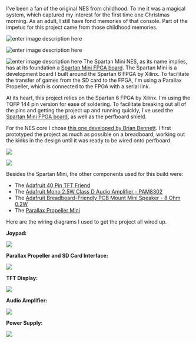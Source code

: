 
I've been a fan of the original NES from childhood. To me it was a magical system, which captured my interest for the first time one Christmas morning. As an adult, I still have fond memories of that console. Part of the impetus for this project came from those childhood memories.  

![enter image description here](https://lh3.googleusercontent.com/IuHwOdhkH4QBCiCICwGKN4NpLg9XV0q7f1VMt2eaS7TAiJxH5tg9s6iLe4TMHLYOToN9ZeQc7h0wEfzzBlnjU3kfPiwguI_bOkP97bfYBTDuE20g0CznZeh_OJWEw0OrGGvt0MC3j2AIiwUVIB9BBkrRqYB8lVVH_o7z1Xyg2Y-ifWkQ9T1cW4pP7kXIP3E2A18QPJAhXJTCrQH0fjbULWHe12vqMQTuSjXUbTU4w14EbI88EJGtMCN6TmRBVYxdsNIDHg_tzq63XeqOUqeBHgM2-0bnpvphXFvku0SsWECANPeh9j2Qa0tItyDOKv5XYg8z9hLLVMURwM3iCfQUXQ1_WE3TQ5YJ-bG7CuC-14aGCrRYNjJX9a4lPcL2I-c1aov79yySStNfQEodGxgL-1nTvfKSASe0JmkHumw-Jjvk5lNEStw8eIVlir6k5p1Df2oHRW1gHJA2RpROa7TVuZxu_1bp4r_zzGWkWo6vvpHZJkWo1Ld1Ko4wHF1WyGcTPTsFnbuO73B58PaQjJMyN7m5o_58_OsrCpJ6VOFW7rlfQCz-FDIg182GcZx3jDDu2MBYEZWyeOw3hTXx9e6-kdeTtQ87ab7gG-1t8GANURMvsKBh9REuweIbtomH6FazT4l2vu-vrA2HEuKH2S9LUOWhVlfHIqg1iw=w1416-h796-no)

![enter image description here](https://lh3.googleusercontent.com/5wJuGCnBagF451GxWUS6kNaUtp6YMHjtw1KTh93xB0XMQixzSeRc1ZhFtillUqN865N55l0B8ILrglDA0koYbC8G12r1XhgeLmkRF0jDq8j-IEu9pOt9MyBxb9WNbtDvl9oA_sF4MDEu4L76qMMWLrJgV9DvcMOor13fDZX_lPQ6wA3LYYbAel_MW5nQv-JSMleCoXlKwzw4GCdxsLd3EqMz6eXYrBf-tCtXK_B2hyvgmS6gRO9LD9_gyBIhoAC6KeVp2nBdFVIzKIVZR-tUjvXFNShGANtAiIHkMbfYVEpsjM1Z3E-aEKtp1tW-wtFWP0vdG3zXdQwCOVk_w2zFef35QtKOquO30dnKye07lzl0q9nxDltwELnZNAxRJz-flszLsUHVYK_C7G7Ws-atkdU7WUmydqdFGEeYlK-P_JkPc1rUfvEqW2JegdjEEw8jxD8-wJcymDQqolfTFTdZm4p_gK5A2izGJBzuTNaipwFrK83ErGWG45MgP7a3HIpe4AWa3bj54PLTLzlPaeeaA2cjJwHbjquJxulyVm3mFggLsb0wGDnquSR6pOBrxXh2btmcurGgGrRBZGWP69AlYjJiIRXQpl2vIu9SSao9BgqTqJn2j1KhGKQbd0luzx7S73fbEMLPGvyrgKbBQ7loZW5LdLfablC_BA=w1132-h637-no)
  
  ![enter image description here](https://lh3.googleusercontent.com/4wyqrSqcoc_BaPwQhomh4HO3sO8xsdwTkuty_AU5Mh8NK2AvHYfN7umK7QtXukeUXUiowjQRIMIxrEFU259CIKnjuvDXdPeyOOE_W2pLhTfI9kwnebChH-SZn-MjoF2iVU_yeDvRSfhptUOr6YBwHf7D0Uy81XSRHWgUan0-extvgWcpp70voWidKmwjJIbnOu0eveCye4h0g7Fo3OcFI0NErUFRQWGijpX8MUIaCm01rLs91oH4esA7cQunOAKQVPapQPX_uVFXFL-6EaRq_VTenF8eppz-rpBvJg8nzeEJ_NgWc_bss3i5USMo9AVt85mNL5ahRD2MXc6lbY0K0473gH9jILIxiU7zMdeiGjwdW4jIcKqHJO14uY7GztpThQlHCXUQoR_SWDwLRQqfkWWie7MaLXGa1X6ZUsPlbB26K2c90LEk7hJvYafmanr8bsECPm3y4-0qNsP2dSVpwx8TpJVm94Cspn8aYa6ScgmaLeXl9i-ofgBFXsQnBTWgYXJvoAJFrYdPlhAvYZi67bleosxH-reHYrlRfGMlJ97nr77UC_hH9FDjz7EBFKTaAVlsa3yyS04nX3WMSsIuROhf9JiR3BTzDdZutiMkvkQfMRXxLN4cCTatP8CW125gUEH1bEYhDa6eZOqm-CVTZXTkS29uqVMEEA=w1132-h637-no)
The Spartan Mini NES, as its name implies, has at its foundation a [Spartan Mini FPGA board](https://github.com/jonthomasson/SpartanMini). The Spartan Mini is a development board I built around the Spartan 6 FPGA by Xilinx. To facilitate the transfer of games from the SD card to the FPGA, I'm using a Parallax Propeller, which is connected to the FPGA with a serial link.

At its heart, this project relies on the Spartan 6 FPGA by Xilinx. I'm using the TQFP 144 pin version for ease of soldering. To facilitate breaking out all of the pins and getting the project up and running quickly, I've used the  [Spartan Mini FPGA board](https://github.com/jonthomasson/SpartanMini), as well as the perfboard shield.

For the NES core I chose  [this one developed by Brian Bennett](https://github.com/brianbennett/fpga_nes). I first prototyped the project as much as possible on a breadboard, working out the kinks in the design until it was ready to be wired onto perfboard.

![](https://ce-forum.s3.amazonaws.com/original/1X/7c13617722c302d1d92f3da401a9de24ca03b5ca.jpg)

![](https://ce-forum.s3.amazonaws.com/original/1X/105fdd29481efc8f9d8a1c6d3b57805e25647b93.jpg)

Besides the Spartan Mini, the other components used for this build were:

-   The  [Adafruit 40 Pin TFT Friend](https://www.adafruit.com/product/1932)
-   The [Adafruit Mono 2.5W Class D Audio Amplifier - PAM8302](https://www.adafruit.com/product/2130)
-   The  [Adafruit Breadboard-Friendly PCB Mount Mini Speaker - 8 Ohm 0.2W](https://www.adafruit.com/product/1898?gclid=CjwKCAiAlfnUBRBQEiwAWpPA6ZmdnJprCETX1CXwhQVTNCWsY9VVICv4csFJM9_hXa4CajkE9DbYCRoCywYQAvD_BwE)
-   The [Parallax Propeller Mini](https://www.parallax.com/product/32150)

Here are the wiring diagrams I used to get the project all wired up.

**Joypad:**

![](https://lh3.googleusercontent.com/G_ijEdbCOJcArO9QVZjEJi_ETzJ7K9X18oTC9j8gPMn-yZdFrY7veoHUBWZ_b0bYjt675raKRwC6z60U3yaXcPCo3zrYOA6M-ReIpKhxFm7AN22hulfOXkBbbtJV4mr018vUCdVzo9Pgw1aOaLqB8U2qeKUFsUdsR6-X7Hx9mUewIgKWK1ZShNA6BJ1vfYi7LoKRZfIhbhh3lTurHYl2XE8VT0SYkDmfppPixj98lfIEuAp2LYojruUN2NQ50uRmHprgF8TNwEuxbm_ZKnpWEfy_e6FKRUV5oDrBxNvmmDRRKc1mgZfQNSMIXn2e667niUqG-OmBWskYQ0cQgHmLlCu0NZm6AJE5Ol3QiHfnhWxm_jUcahVfrBn_udyybWaT9fZ1W1eJfOfnUyXnfngx93I3slcs2NJtL46uXhBFufkj-aaKTIMwx07mCNHHHpV2gxFG7zOTTTVGbEs7Zssf7pC0fmJAbpvgU0AB1F-NldQlFJ_cN86WSajQhT_vmtYm1rtopaNpi5x6ynt4iy5ifg7IVwxD_0WYurtdxtWtYMh91H1TtSzZLcznwwBHrz4ZRG41sMmuBknfAi6_FP1ZBHPKHo8XNA1qENMHuz5T-kdMzfWOfXOP66Z3y8cC4QNakxFmSpRr-1EFgFOsLr3vLX6UyZ-DPKPQvA=w720-h540-no)

**Parallax Propeller and SD Card Interface:**

![](https://lh3.googleusercontent.com/67RK03zv-YHlgBzEKI64mR9WJjMG4r0vLpm7wjhhQR8B7yB2miSO8A2Wu4HD0Fiin9boylPTZT4fa4bPH4irvOwXAKCQnQfG3b-ik7cquTPi-TsFJVIk4p8_WVml8VAomyTAaNMcvD6nXj1dGUdDhf9jWh31GdssX0rBSZFq9w1PwXrbfg7GylTz5nsU0LAqUz5fNxFJUoR4J6irXo57VatSkCzm7LTSHZaWlPo-8CpH7yVJeuafDukBBCijqZ0JMSv9lY0Hfc1dmTRfzZ52YIwkr9UqM-0JRA8FWM4PXZvNgAka6kMYAEPHTxuZJFGzIjfpAindla2xL4iml6OG5-TzFEIFujEV5qQfORnXSF-rpTm-slu8oXbslmkLW5laqStv7Z1uCCEtAxDDHNioUjS0QowEGA4k_JFh1ZxhWSpZBQOPqN8v-S3hoF-02Gh_sDI3oH8sUKSxzDA0U45tgYodOJb9oe48AwDjLbR6YSJfOSriaFQdGqPXmJP3X8ZxbxqSxJhHmhteJ4L1pyNnr0S_dzyvIfGYtTvnTijur3bqrXPEAvXjRjTeVYhZNhBl5dx0HkOy3qOyjJ00otMAfYs-Jwl-BgJDzYjVQhJqvBERTBHExM52AHLOL5GE4x3e_SsEB8kAj_yArTNSbllwDrf1dUzt6Dnm9A=w800-h600-no)

**TFT Display:**

![](https://lh3.googleusercontent.com/qMa23puFFzDfIoa52lmlT6vdRjbH669SqYNUZcUXqLmA27mZ9wPoCp8MscaUO9r6tv_h1WR5ba73rJ4aDs87jXyC7wrR71w3IrZuv8W1g7zwWDlhaKjKsZ3KRMEdOHYf0c2FnVwhUPMcdtAbhkNJRZ2N2WS73mVDMIWybCkxOTKwEF-LTWAMgx_S0GkXadEwHsVCIvXaFwjX1Qbsi9zpBB1ODe944d02uLyFH9CBfawgfZGtiqaDsa-qkRF_A8ef1G2RpvE0_93E1U0oqGK0c_BkR-hA8oMBgAm_iWl0j8zJk2U9DPtgtrT4rMJeZdAbnqnLFK9qMdlTAAGNmFu2219-CP79HOPXRgFPYAvkDz4ghbYK1w7TrpvXYZ4vqnPSDLcN4QYnhNMl7VekMaxBMFKmj9N7Kwj9Ur4pAfUxPoyYGs5d2h_TI54BrFcG8CTJMqmi3tt8sP682Dsb7eII6QA7LVbx4fAGw0cxY1qDJYBVpThqjTJSW1-gbIoOlg9-qDBa6H5PgH3XkpWgYbG0NYkHmpkUrv0AYJqubJjN-WW_8rsg5Wm3vdlpcNLqABxI8_dOGHWO_K96imPojENsQT5absruA6tLwyRTUDCwW0cY7Q-vCm_DGUTZIls90KD-w4_I3ZfN5W2x2bWvbykgduQWQpTExHyHpw=w800-h600-no)

**Audio Amplifier:**

![](https://lh3.googleusercontent.com/ia3bGZmcFnsjVdncv4Nq5RC5qwPyieplkttK1VihFiz6y6kaYaGog1Onm7zzhoAGXGqddR1a1yfZaJAppGLi6ThZTWbg2cuRwA60h7KUXHqs-o4jrZDrHgH0a_PmBtlzeZctUmw5EqCzHQEwt01hofBTjU6nXdvnqfs-OYlgoWCX_cjwElpvHDdZ9XE0ViKWGhBIcXa8J-eXYkNhWZcW056Yba1EwoayVL9VkKr1cIGwbLJcAPLSUn1NGMYvESGxo4R6AgVhimsm44CZn0aWL5bg2Ne53VQywYs9xyd9CcFnxJ7opTfSHdTSqE6cqWkC_TCIz196ll3r0aMQfaO5RuuYA6nctmQzhFxC9r1CNaIwbRYqJBE766rFVXXQq0heLBdHV6MP-xd35Jg_gOMv5sYcRwCGUbX-9SPeCZDbz71edTKh9A5f2P3yRrU6h41YuDEq_H3uquKNBBxehnbM0f7Tiz2C9emsPNYY8h063lwLBLj6O8giXAQTc5g0K-rY8lE-kfMBSdC-oluX-L3iX2V4-iaw-MYIOjqatEm7WIr0mozBF4IjLvAl9xWENkf_MrMZnbZ5q_FJaJ5ZJAJdEetgyC08tZgJVTUN6ks9Yp_pS0C5MHV-RhsGzvahXbSNEjU-bINz99DVrIsxXo_zT1gOeACzDzQ0OA=w800-h600-no)

**Power Supply:**

![](https://lh3.googleusercontent.com/MS2Le4paDxa0HZ7ci20AOiSfDLobb8iPRdnxbgo0oIp4Iba4LVlIEwPEvm0-sj2u82hCSosb0cS7GJZ7YrFQ3rjctBVUYCgRvjqXKHbWySbc12jiAE-xlmciQIJXnvCXm7SMK7AYrkDJcOf-2vdV1jLrUkIMMDaph6r-vXgUJCOoInkc5aEwWrfYdV68Tn4xB88IY0Y9w5jejbqJtdBxAUbmlnvSCw3cKh2UAmgyY3IqoDEU0kRq5wdRxv633kwVIYHL7XbTHx7-hZ59iYkJkcj74_KEqdkYm6mWgqPmAIeroTmyrx7lUVrTx0vcQBlEXXU3zQMBTngp_QcKbNSdP3sl_fNsRGyGGBwnQu_TePvNlRfVGCB7WVimb5RPR8L1G24wCaM5CUcAW-CJmbARTvZbG-rz8NGTop2HvrUwLe_A0jcs-zOdRfqtmASEqzV_URSHl-fEjHxxzAtKDba5sCsOUlPWU6v0pXsejaP-K5tXaF4jc1yBEox6PvV_8aesaseVwv-V8TnikSn6lu_zyT0UO4nU9LbxeJlQaKeJHbB73Z5HmFuQR8xltFhPaWytdkPf_Y_yilwYdOF72uC0gCAO2JSDkHBmmDJoiwNJlR541xsjrGBdarLTHwOx6evEa6PPOA2QrBGtvj2kYljDWwE6mwVdE0heGQ=w800-h600-no)
